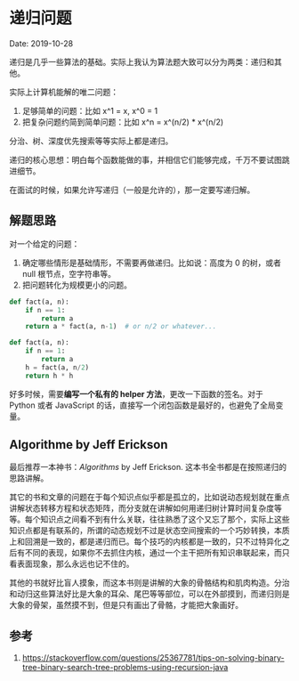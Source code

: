 # 递归问题

Date: 2019-10-28

递归是几乎一些算法的基础。实际上我认为算法题大致可以分为两类：递归和其他。
 
实际上计算机能解的唯二问题：

1. 足够简单的问题：比如 x^1 = x, x^0 = 1
2. 把复杂问题约简到简单问题：比如 x^n = x^(n/2) * x^(n/2)

分治、树、深度优先搜索等等实际上都是递归。

递归的核心思想：明白每个函数能做的事，并相信它们能够完成，千万不要试图跳进细节。

在面试的时候，如果允许写递归（一般是允许的），那一定要写递归解。

## 解题思路

对一个给定的问题：

1. 确定哪些情形是基础情形，不需要再做递归。比如说：高度为 0 的树，或者 null 根节点，空字符串等。
2. 把问题转化为规模更小的问题。

```Python
def fact(a, n):
    if n == 1:
        return a
    return a * fact(a, n-1)  # or n/2 or whatever...

def fact(a, n):
    if n == 1:
        return a
    h = fact(a, n/2)
    return h * h
```

好多时候，需要**编写一个私有的 helper 方法**，更改一下函数的签名。对于 Python 或者 JavaScript 的话，直接写一个闭包函数是最好的，也避免了全局变量。

## Algorithme by Jeff Erickson

最后推荐一本神书：_Algorithms_ by Jeff Erickson. 这本书全书都是在按照递归的思路讲解。

其它的书和文章的问题在于每个知识点似乎都是孤立的，比如说动态规划就在重点讲解状态转移方程和状态矩阵，而分支就在讲解如何用递归树计算时间复杂度等等。每个知识点之间看不到有什么关联，往往熟悉了这个又忘了那个，实际上这些知识点都是有联系的，所谓的动态规划不过是状态空间搜索的一个巧妙转换，本质上和回溯是一致的，都是递归而已。每个技巧的内核都是一致的，只不过特异化之后有不同的表现，如果你不去抓住内核，通过一个主干把所有知识串联起来，而只看表面现象，那么永远也记不住的。

其他的书就好比盲人摸象，而这本书则是讲解的大象的骨骼结构和肌肉构造。分治和动归这些算法好比是大象的耳朵、尾巴等等部位，可以在外部摸到，而递归则是大象的骨架，虽然摸不到，但是只有画出了骨骼，才能把大象画好。

## 参考

1. https://stackoverflow.com/questions/25367781/tips-on-solving-binary-tree-binary-search-tree-problems-using-recursion-java 